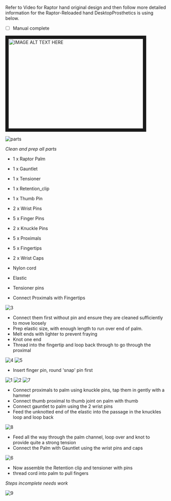 Refer to Video for Raptor hand original design and then follow more detailed information for the Raptor-Reloaded hand DesktopProsthetics is using below.

* [ ] Manual complete

<a href="http://www.youtube.com/watch?feature=player_embedded&v=5HVwC3RnWXk
" target="_blank"><img src="http://img.youtube.com/vi/5HVwC3RnWXk/0.jpg" 
alt="IMAGE ALT TEXT HERE" width="420" height="280" border="10" /></a>

![parts](https://cloud.githubusercontent.com/assets/128456/7897252/8ff60fb0-06cc-11e5-8ab6-44768519a450.png)

*Clean and prep all parts*
 * 1 x Raptor Palm
 * 1 x Gauntlet
 * 1 x Tensioner
 * 1 x Retention_clip
 * 1 x Thumb Pin
 * 2 x Wrist Pins
 * 5 x Finger Pins
 * 2 x Knuckle Pins
 * 5 x Proximals
 * 5 x Fingertips
 * 2 x Wrist Caps
 * Nylon cord
 * Elastic
 * Tensioner pins



 * Connect Proximals with Fingertips

![3](https://cloud.githubusercontent.com/assets/128456/7897559/ca290b3c-06d7-11e5-973e-c7ed0ed94daf.png)

 * Connect them first without pin and ensure they are cleaned sufficiently to move loosely
 * Prep elastic size, with enough length to run over end of palm. 
 * Melt ends with lighter to prevent fraying
 * Knot one end 
 * Thread into the fingertip and loop back through to go through the proximal

![4](https://cloud.githubusercontent.com/assets/128456/7897560/ca296b90-06d7-11e5-9bf0-bbaf5200f3a9.png)
![5](https://cloud.githubusercontent.com/assets/128456/7897597/20859080-06d9-11e5-8f9b-975aee17e6c4.png)

 * Insert finger pin, round 'snap' pin first

![1](https://cloud.githubusercontent.com/assets/128456/7897524/a3c154aa-06d6-11e5-9719-a3b6cce864ed.png)
![2](https://cloud.githubusercontent.com/assets/128456/7897558/ca2468a2-06d7-11e5-8b05-6fbb13b2679d.png)
![7](https://cloud.githubusercontent.com/assets/128456/7897617/d70439f6-06d9-11e5-959f-58de01bfa4d5.png)

 * Connect proximals to palm using knuckle pins, tap them in gently with a hammer
 * Connect thumb proximal to thumb joint on palm with thumb
 * Connect gauntlet to palm using the 2 wrist pins
 * Feed the unknotted end of the elastic into the passage in the knuckles loop and loop back

![8](https://cloud.githubusercontent.com/assets/128456/7897688/96724fe2-06dc-11e5-9d4d-85de57866555.png)

 * Feed all the way through the palm channel, loop over and knot to provide quite a strong tension
 * Connect the Palm with Gauntlet using the wrist pins and caps

![6](https://cloud.githubusercontent.com/assets/128456/7897598/20abf9aa-06d9-11e5-89b6-a296a4aa3d06.png)

 * Now assemble the Retention clip and tensioner with pins
 * thread cord into palm to pull fingers

*Steps incomplete needs work*

![9](https://cloud.githubusercontent.com/assets/128456/7897687/966d41dc-06dc-11e5-9e51-250d14f156d8.png)


